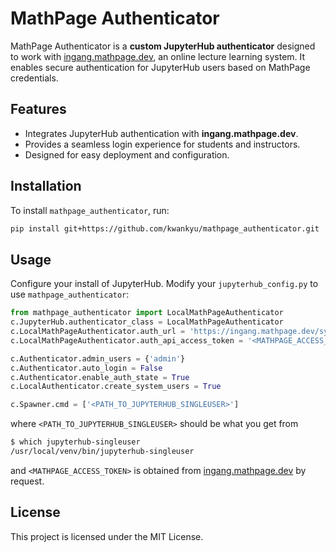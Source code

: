 # MathPage Authenticator

MathPage Authenticator is a **custom JupyterHub authenticator** designed to
work with [ingang.mathpage.dev](https://ingang.mathpage.dev), an online lecture
learning system. It enables secure authentication for JupyterHub users based on
MathPage credentials.

## Features

- Integrates JupyterHub authentication with **ingang.mathpage.dev**.
- Provides a seamless login experience for students and instructors.
- Designed for easy deployment and configuration.

## Installation

To install `mathpage_authenticator`, run:

```sh
pip install git+https://github.com/kwankyu/mathpage_authenticator.git
```

## Usage

Configure your install of JupyterHub. Modify your `jupyterhub_config.py` to use `mathpage_authenticator`:

```python
from mathpage_authenticator import LocalMathPageAuthenticator
c.JupyterHub.authenticator_class = LocalMathPageAuthenticator
c.LocalMathPageAuthenticator.auth_url = 'https://ingang.mathpage.dev/system/api/learner/check'
c.LocalMathPageAuthenticator.auth_api_access_token = '<MATHPAGE_ACCESS_TOKEN>'

c.Authenticator.admin_users = {'admin'}
c.Authenticator.auto_login = False
c.Authenticator.enable_auth_state = True
c.LocalAuthenticator.create_system_users = True

c.Spawner.cmd = ['<PATH_TO_JUPYTERHUB_SINGLEUSER>']
```

where `<PATH_TO_JUPYTERHUB_SINGLEUSER>` should be what you get from

```bash
$ which jupyterhub-singleuser
/usr/local/venv/bin/jupyterhub-singleuser
```

and `<MATHPAGE_ACCESS_TOKEN>` is obtained from [ingang.mathpage.dev](https://ingang.mathpage.dev) by request.

## License

This project is licensed under the MIT License.
